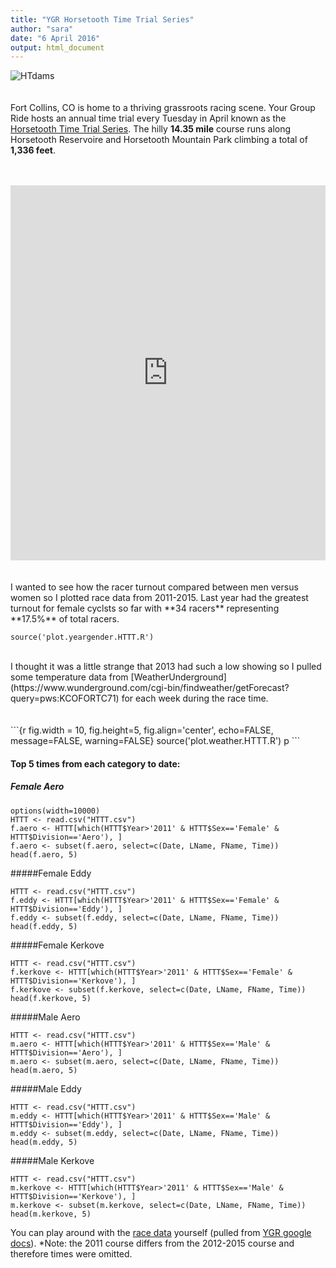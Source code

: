 ```yaml
---
title: "YGR Horsetooth Time Trial Series"
author: "sara"
date: "6 April 2016"
output: html_document
---
```

![HTdams](https://raw.githubusercontent.com/skammlade/skammlade.github.io/master/images/dams_handlebar.jpg)
<br>
<br>
<br>
Fort Collins, CO is home to a thriving grassroots racing scene. Your Group Ride hosts an annual time trial every Tuesday in April known as the [Horsetooth Time Trial Series](http://yourgroupride.com/index.php/local-races/horsetooth-time-trial-series). The hilly **14.35 mile** course runs along Horsetooth Reservoire and Horsetooth Mountain Park climbing a total of **1,336 feet**.
<br>
<br>
<br>
<iframe style="width:100%;height:600px;" src="https://veloviewer.com/segments/1213731/embed2" frameborder="0" scrolling="no"></iframe>  
<br>
<br>
<br>
I wanted to see how the racer turnout compared between men versus women so I plotted race data from 2011-2015. Last year had the greatest turnout for female cyclsts so far with **34 racers** representing **17.5%** of total racers.

```{r fig.width = 8, fig.height=4, fig.align='center', echo=FALSE, message=FALSE, warning=FALSE}
source('plot.yeargender.HTTT.R')
```
<br>
I thought it was a little strange that 2013 had such a low showing so I pulled some temperature data from [WeatherUnderground](https://www.wunderground.com/cgi-bin/findweather/getForecast?query=pws:KCOFORTC71) for each week during the race time.
<br>
<br>
<br>
```{r fig.width = 10, fig.height=5, fig.align='center', echo=FALSE, message=FALSE, warning=FALSE}
source('plot.weather.HTTT.R')
p
```

#### Top 5 times from each category to date: 

##### Female Aero 
```{r echo=FALSE}
options(width=10000)
HTTT <- read.csv("HTTT.csv")
f.aero <- HTTT[which(HTTT$Year>'2011' & HTTT$Sex=='Female' & HTTT$Division=='Aero'), ] 
f.aero <- subset(f.aero, select=c(Date, LName, FName, Time))
head(f.aero, 5)
```
#####Female Eddy 
```{r echo=FALSE}
HTTT <- read.csv("HTTT.csv")
f.eddy <- HTTT[which(HTTT$Year>'2011' & HTTT$Sex=='Female' & HTTT$Division=='Eddy'), ]
f.eddy <- subset(f.eddy, select=c(Date, LName, FName, Time))
head(f.eddy, 5)
```
#####Female Kerkove
```{r echo=FALSE}
HTTT <- read.csv("HTTT.csv")
f.kerkove <- HTTT[which(HTTT$Year>'2011' & HTTT$Sex=='Female' & HTTT$Division=='Kerkove'), ]
f.kerkove <- subset(f.kerkove, select=c(Date, LName, FName, Time))
head(f.kerkove, 5)
```
#####Male Aero
```{r echo=FALSE}
HTTT <- read.csv("HTTT.csv")
m.aero <- HTTT[which(HTTT$Year>'2011' & HTTT$Sex=='Male' & HTTT$Division=='Aero'), ]
m.aero <- subset(m.aero, select=c(Date, LName, FName, Time))
head(m.aero, 5)
```
#####Male Eddy 
```{r echo=FALSE}
HTTT <- read.csv("HTTT.csv")
m.eddy <- HTTT[which(HTTT$Year>'2011' & HTTT$Sex=='Male' & HTTT$Division=='Eddy'), ]
m.eddy <- subset(m.eddy, select=c(Date, LName, FName, Time))
head(m.eddy, 5)
```
#####Male Kerkove
```{r echo=FALSE}
HTTT <- read.csv("HTTT.csv")
m.kerkove <- HTTT[which(HTTT$Year>'2011' & HTTT$Sex=='Male' & HTTT$Division=='Kerkove'), ]
m.kerkove <- subset(m.kerkove, select=c(Date, LName, FName, Time))
head(m.kerkove, 5)
```

You can play around with the [race data](https://github.com/skammlade/projects/blob/master/HTTT/HTTT.csv) yourself (pulled from [YGR google docs](https://docs.google.com/spreadsheets/d/1dNnqC5YTzURecVyo8U4a_RAv-KwQoJtCwnjseIOjg1g/edit?pref=2&pli=1#gid=234516618)). *Note: the 2011 course differs from the 2012-2015 course and therefore times were omitted.
